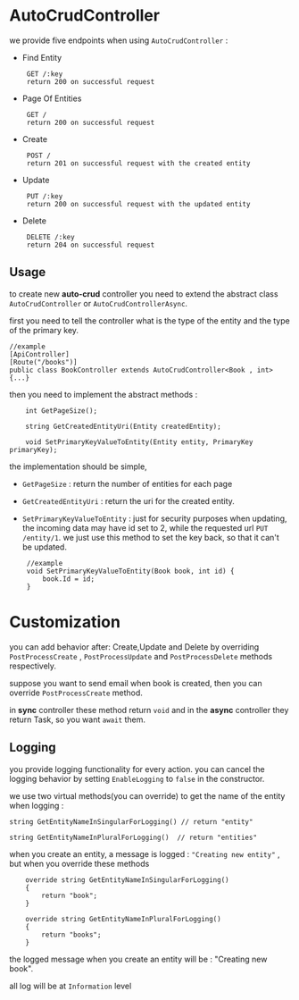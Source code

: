 # AutoCrudController

we provide five endpoints when using `AutoCrudController` : 

 - Find Entity
    
        GET /:key
        return 200 on successful request
   
 - Page Of Entities
    
        GET /
        return 200 on successful request
        
 - Create 
 
        POST /
        return 201 on successful request with the created entity
        
 - Update
 
        PUT /:key
        return 200 on successful request with the updated entity
        
        
 - Delete
 
        DELETE /:key
        return 204 on successful request
        
        
        
 
## Usage

to create new **auto-crud** controller you need to extend the abstract class `AutoCrudController` or `AutoCrudControllerAsync`.

first you need to tell the controller what is the type of the entity and the type of the primary key. 
 
    //example
    [ApiController]
    [Route("/books")]
    public class BookController extends AutoCrudController<Book , int> {...}
    
then you need to implement the abstract methods : 

        int GetPageSize();

        string GetCreatedEntityUri(Entity createdEntity);

        void SetPrimaryKeyValueToEntity(Entity entity, PrimaryKey primaryKey);

the implementation should be simple, 

 - `GetPageSize` : return the number of entities for each page
 - `GetCreatedEntityUri` : return the uri for the created entity.
 - `SetPrimaryKeyValueToEntity` : just for security purposes when updating, the incoming data may have 
 id set to 2, while the requested url `PUT /entity/1`. we just use this method to set the key back, so that it can't be updated.
 
        //example
        void SetPrimaryKeyValueToEntity(Book book, int id) {
            book.Id = id;
        }
        



# Customization

you can add behavior after: Create,Update and Delete by overriding `PostProcessCreate` , `PostProcessUpdate` and `PostProcessDelete` methods respectively.

suppose you want to send email when book is created, then you can override `PostProcessCreate` method.

in **sync** controller these method return `void` and in the **async** controller they return Task, so you want `await` them.



## Logging

you provide logging functionality for every action. you can cancel the logging behavior by setting `EnableLogging` to `false` in the constructor.

we use two virtual methods(you can override) to get the name of the entity when logging :

    string GetEntityNameInSingularForLogging() // return "entity"
    
    string GetEntityNameInPluralForLogging()  // return "entities"
        
when you create an entity, a message is logged : `"Creating new entity"` , but when you override these methods



        override string GetEntityNameInSingularForLogging()
        {
            return "book";
        }

        override string GetEntityNameInPluralForLogging()
        {
            return "books";
        }
        
the logged message when you create an entity will be : "Creating new book".

all log will be at `Information` level